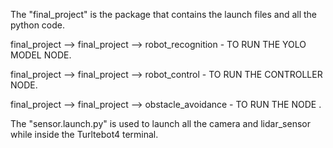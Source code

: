 The "final_project" is the package that contains the launch files and all the python code.

 final_project --> final_project --> robot_recognition  - TO RUN THE YOLO MODEL NODE.
 
 final_project --> final_project --> robot_control      - TO RUN THE CONTROLLER NODE.
 
 final_project --> final_project --> obstacle_avoidance      - TO RUN THE NODE .




The "sensor.launch.py" is used to launch all the camera and lidar_sensor while inside the Turltebot4 terminal. 
